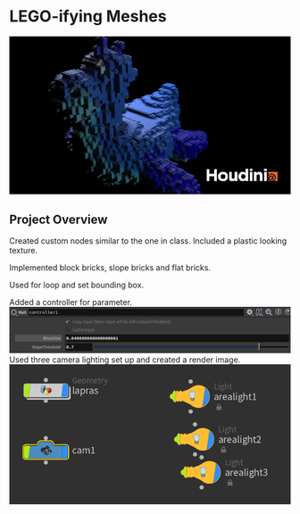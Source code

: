 # LEGO-ifying Meshes

![](lapras.jpg)
## Project Overview
Created custom nodes similar to the one in class. Included a plastic looking texture. 

Implemented block bricks, slope bricks and flat bricks. 

Used for loop and set bounding box. 

Added a controller for parameter.
![](i1.png)
Used three camera lighting set up and created a render image. 
![](i2.png)
